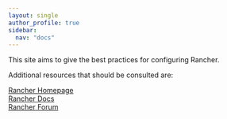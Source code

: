 ```yaml
---
layout: single
author_profile: true
sidebar:
  nav: "docs"
---
```

This site aims to give the best practices for configuring Rancher.

Additional resources that should be consulted are:

<a href="https://www.rancher.com/">Rancher Homepage</a><br>
<a href="https://docs.rancher.com/">Rancher Docs</a><br>
<a href="https://forums.rancher.com/">Rancher Forum</a><br>
